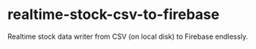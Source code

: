 # realtime-stock-csv-to-firebase
Realtime stock data writer from CSV (on local disk) to Firebase endlessly.
